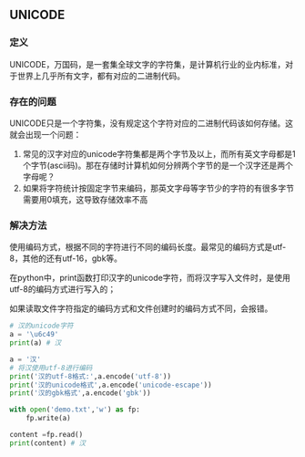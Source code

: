## UNICODE

### 定义

UNICODE，万国码，是一套集全球文字的字符集，是计算机行业的业内标准，对于世界上几乎所有文字，都有对应的二进制代码。

### 存在的问题

UNICODE只是一个字符集，没有规定这个字符对应的二进制代码该如何存储。这就会出现一个问题：

1. 常见的汉字对应的unicode字符集都是两个字节及以上，而所有英文字母都是1个字节(ascii码)。那在存储时计算机如何分辨两个字节的是一个汉字还是两个字母呢？
2. 如果将字符统计按固定字节来编码，那英文字母等字节少的字符的有很多字节需要用0填充，这导致存储效率不高

### 解决方法

使用编码方式，根据不同的字符进行不同的编码长度。最常见的编码方式是utf-8，其他的还有utf-16，gbk等。



在python中，print函数打印汉字的unicode字符，而将汉字写入文件时，是使用utf-8的编码方式进行写入的；

如果读取文件字符指定的编码方式和文件创建时的编码方式不同，会报错。

```python
# 汉的unicode字符
a = '\u6c49'
print(a) # 汉

a = '汉'
# 将汉使用utf-8进行编码
print('汉的utf-8格式:',a.encode('utf-8'))
print('汉的unicode格式',a.encode('unicode-escape'))
print('汉的gbk格式',a.encode('gbk'))

with open('demo.txt','w') as fp:
    fp.write(a)

content =fp.read()
print(content) # 汉
```